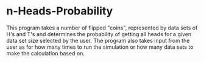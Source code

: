 # n-Heads-Probability
This program takes a number of flipped "coins", represented by data sets of H's and T's and determines the probability of getting all heads for a given data set size selected by the user. The program also takes input from the user as for how many times to run the simulation or how many data sets to make the calculation based on.
